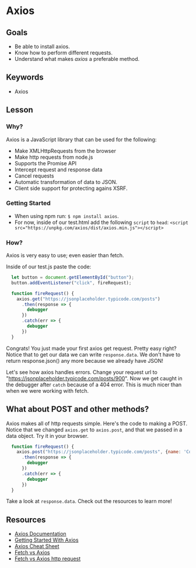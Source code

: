# Axios 

## Goals 
* Be able to install axios.
* Know how to perform different requests.
* Understand what makes _axios_ a preferable method.

## Keywords 
* Axios

## Lesson 

### Why? 

Axios is a JavaScript library that can be used for the following:

* Make XMLHttpRequests from the browser 
* Make http requests from node.js
* Supports the Promise API
* Intercept request and response data
* Cancel requests
* Automatic transformation of data to JSON. 
* Client side support for protecting agains XSRF. 

### Getting Started
* When using npm run: `$ npm install axios`.
* For now, inside of our test.html add the following `script` to `head`:
`<script src="https://unpkg.com/axios/dist/axios.min.js"></script>`

### How? 
Axios is very easy to use; even easier than fetch. 

Inside of our test.js paste the code:

```js
  let button = document.getElementById("button");
  button.addEventListener("click", fireRequest);

  function fireRequest() {
    axios.get("https://jsonplaceholder.typicode.com/posts")
      .then(response => {
        debugger
      })
      .catch(err => {
        debugger
      })
  }

```

Congrats! You just made your first axios get request. Pretty easy right? Notice that to get our data we can write `response.data`.
We don't have to return response.json() any more because we already have JSON! 

Let's see how axios handles errors. Change your request url to "https://jsonplaceholder.typicode.com/posts/900". Now we get caught
in the debugger after `catch` because of a 404 error. This is much nicer than when we were working with fetch. 

## What about POST and other methods? 
Axios makes all of http requests simple. Here's the code to making a POST. Notice that we changed `axios.get` to `axios.post`,
and that we passed in a data object. Try it in your browser. 

```js
  function fireRequest() {
    axios.post("https://jsonplaceholder.typicode.com/posts", {name: 'Corey'})
      .then(response => {
        debugger
      })
      .catch(err => {
        debugger
      })
  }
```

Take a look at `response.data`. Check out the resources to learn more!



## Resources 
* [Axios Documentation](https://github.com/axios/axios)
* [Getting Started With Axios](https://medium.com/codingthesmartway-com-blog/getting-started-with-axios-166cb0035237)
* [Axios Cheat Sheet](https://kapeli.com/cheat_sheets/Axios.docset/Contents/Resources/Documents/index)
* [Fetch vs Axios](https://medium.com/@thejasonfile/fetch-vs-axios-js-for-making-http-requests-2b261cdd3af5)
* [Fetch vs Axios http request](https://medium.com/@sahilkkrazy/fetch-vs-axios-http-request-c9afa43f804e)

